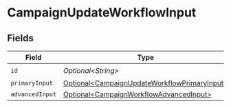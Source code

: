 # CampaignUpdateWorkflowInput


## Fields

| Field                                                                                                          | Type                                                                                                           | Required                                                                                                       | Description                                                                                                    |
| -------------------------------------------------------------------------------------------------------------- | -------------------------------------------------------------------------------------------------------------- | -------------------------------------------------------------------------------------------------------------- | -------------------------------------------------------------------------------------------------------------- |
| `id`                                                                                                           | *Optional\<String>*                                                                                            | :heavy_check_mark:                                                                                             | N/A                                                                                                            |
| `primaryInput`                                                                                                 | [Optional\<CampaignUpdateWorkflowPrimaryInput>](../../models/components/CampaignUpdateWorkflowPrimaryInput.md) | :heavy_minus_sign:                                                                                             | N/A                                                                                                            |
| `advancedInput`                                                                                                | [Optional\<CampaignWorkflowAdvancedInput>](../../models/components/CampaignWorkflowAdvancedInput.md)           | :heavy_minus_sign:                                                                                             | N/A                                                                                                            |
